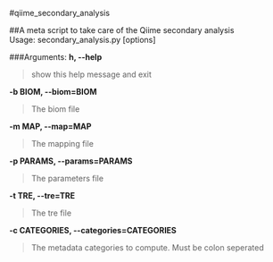 #qiime_secondary_analysis  
  
##A meta script to take care of the Qiime secondary analysis  
Usage: secondary_analysis.py [options]

###Arguments:
**h, --help**
>show this help message and exit  

**-b BIOM, --biom=BIOM**  
>The biom file  

**-m MAP, --map=MAP**
>The mapping file  

**-p PARAMS, --params=PARAMS**
>The parameters file  

**-t TRE, --tre=TRE**
>The tre file  

**-c CATEGORIES, --categories=CATEGORIES**
>The metadata categories to compute. Must be colon seperated  




